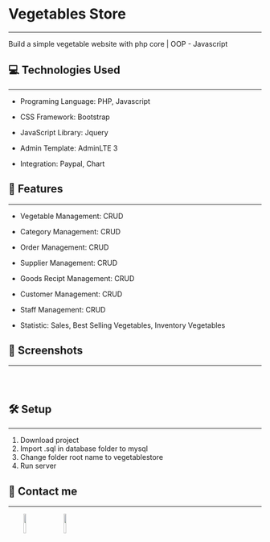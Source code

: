 <h1>Vegetables Store</h1>
<hr><p>Build a simple vegetable website with php core | OOP - Javascript</p><h2>💻 Technologies Used</h2>
<hr><ul>
<li>Programing Language: PHP, Javascript</li>
</ul><ul>
<li>CSS Framework: Bootstrap</li>
</ul><ul>
<li>JavaScript Library: Jquery</li>
</ul><ul>
<li>Admin Template: AdminLTE 3</li>
</ul><ul>
<li>Integration: Paypal, Chart</li>
</ul><h2>🧐 Features</h2>
<hr><ul>
<li>Vegetable Management: CRUD</li>
</ul><ul>
<li>Category Management: CRUD</li>
</ul><ul>
<li>Order Management: CRUD</li>
</ul><ul>
<li>Supplier Management: CRUD</li>
</ul><ul>
<li>Goods Recipt Management: CRUD</li>
</ul><ul>
<li>Customer Management: CRUD</li>
</ul><ul>
<li>Staff Management: CRUD</li>
</ul><ul>
<li>Statistic: Sales, Best Selling Vegetables, Inventory Vegetables</li>
</ul><h2>🚀 Screenshots</h2>
<hr><p><img src="https://i.ibb.co/BqHbDCv/Vegetables.png" alt=""></p><p><img src="https://i.ibb.co/TKdZrHV/Profile.png" alt=""></p><p><img src="https://i.ibb.co/7CN47SB/Dashboard-Admin.png" alt=""></p><h2>🛠️ Setup</h2>
<hr><ol>
<li>Download project</li>
<li>Import .sql in database folder to mysql</li>
<li>Change folder root name to vegetablestore</li>
<li>Run server</li>
</ol><h2>💖 Contact me</h2>
<hr><p><span style="margin-right: 30px;"></span><a href="https://github.com/tangtrinhquang/"><img target="_blank" src="https://cdn.jsdelivr.net/gh/devicons/devicon/icons/github/github-original.svg" style="width: 10%;"></a><span style="margin-right: 30px;"></span><a href="https://www.facebook.com/tangtrinhquang.dev/"><img target="_blank" src="https://cdn.jsdelivr.net/gh/devicons/devicon/icons/facebook/facebook-original.svg" style="width: 10%;"></a></p>
